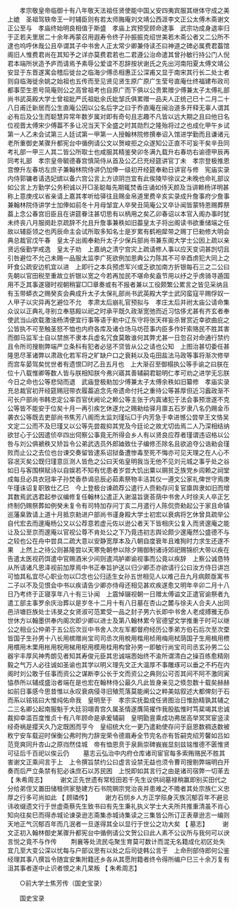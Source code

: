 <!-- { "loadSidebar": true } -->
　　孝宗敬皇帝临御十有八年敬天法祖任贤使能中国乂安四夷宾服其继体守成之美上媲　圣祖驾轶帝王一时辅臣则有若太师脢庵刘文靖公西涯李文正公太傅木斋谢文正公至与　孝庙终始明良相值于斯盛　孝庙上宾预受顾命逮事　武宗功成身退率归于正若夫里居二十余年再蒙召用遐寿令终子孙振振克绍世美若木斋公者又二公所不逮也呜呼休哉公且卒谓其子中书舍人正太常少卿兼侍读丕曰神道之碑必属费君葢馆阁旧人惟费君尚在其知予之详亦莫费君若也二君遵公治命遣其曾孙敏行持公门人倪君本端所状造予庐而请焉予素辱公爱谊不忍辞按状谢氏之先出河南阳夏太傅文靖公安显于东晋遂寓会稽后徙台之临海少傅丞相惠正公深甫又显于南宋其行长二处士者则自临海徙余姚之始祖也五传而至见贤见贤生原广原广生莹号直庵仕终福建布政司都事茔生恩号简庵则公之高曾祖考也自原广而下俱以公贵累赠少傅兼太子太傅礼部尚书武英殿大学士曾祖妣严氏祖妣余氏妣邹氏俱累赠一品夫人正统己巳十二月二十八日甫迁新居而公生直庵公因以公名后字之曰于乔直庵在闽治道多开释无辜人谓其必有后及公生而聪慧异常年数岁属对即有奇句且志趣不凡皆以远大期之且曰他日名位视晋太傅宋少傅葢不多让况当天下全盛之时其勋烈之隆殆将过之也成化甲午乡试第一人乙未会试第三人廷试第一甲第一人授翰林院修撰奉诏入馆进学勤而且谦诸元老所重御史某骤升都宪台中循例请公文以贺峻拒之众遂知公正直不可妄干矣辛丑同考礼部一甲三人其二皆公所取士也咸服其精鉴癸卯冬满九载升右春坊右谕德甲辰再同考礼部　孝宗皇帝毓德春宫慎简侍从首及公乙巳充经筵讲官丁未　孝宗登极推恩宫僚升左春坊左庶子兼翰林院侍讲仍加俸一级初开经筵奉勑日讲官与修　宪庙实录内侍郭镛者请选妃嫔以备六宫公言上方谅阴岂宜有此俟陵毕徐议之未晚也命礼部议如公言上方勤学公务积诚以开□圣聪每先期辄焚香庄诵如侍天颜及当讲赖杨详明甚称上意庚戌以省亲请上嘉其孝听给驿往且赐金帛道里费辛亥实录成升詹事府少詹事兼翰林院侍讲学士加俸如前冬十月母邹宜人卒癸丑简庵公又卒讣闻皆蒙特恩赐葬祭葢上念公春宫旧臣且在讲筵眷注甚切思有以柄用之矣乙卯春诏以本官入阁办事时犹未终丧八月服阕赴京疏辞不允且升詹事兼秩如旧葢皇太子将出阁读书欲重储端之任故以辅臣领之也丙辰命主会试所取多知名士是岁累有鹤袍犀带之赐丁巳勑修大明会典总裁官戊午春　皇太子出阁奉勑升太子少保兵部尚书兼东阁大学士公因上疏以亲贤远佞勤学戒逸　皇太子劝　上嘉纳之清宁宫灾上疏请修人事以应天变词甚剀切且引咎避位不允己未赐一品服太监李广死欲例加恩典公力陈其不可辛酉虏犯大同上之旰食公疏安边机宜以进　上即行之本兵预虑军兴或乏欲加南方折银每石三之二公曰先朝以官田税至重故立折银以宽之今若再加民不堪命矣盍节用以纾之乎虏骑寻遁国用不乏其事遂寝时视朝稍宴□□章奏或有不报者兼以工役颇繁公累言之皆见采纳且有玉带蟒衣之赐癸亥会典成升太子太保礼部尚书武英殿大学士武冈蛮寇平赐俘奴一人甲子以灾异再乞避位不允　孝肃太后崩礼官预拟与　孝庄太后并祔太庙公请命集众议以正典礼寻别立奉慈殿以祀之时承平既久政渐宽弛而近习怙侈尤甚有齐玄者奉使武当山欲载激浊杨清便宜行事等语于勑中辽东守将张天祥妄杀冒赏近幸欲曲庇之公皆执不可至触圣怒不恤也内府各库及诸仓场马坊莅事内臣多作奸索赂民不胜其害而御马监军士自以禁旅不隶本兵虚名冗食莫敢谁何其弊尤甚一日忽召对命通行禁约且令所司搜剔弊端严立条科有犯者必惩不贷皆从公之请也公知　上图治甚切委任甚隆思尽革诸弊以肃政化若军将之旷缺户口之衰耗以及屯田盐法马政等事将渐次修举而宫车晏驾矣忧世者有遗恨□时乙丑五月也　上大渐召至御榻执公等手谕之曰朕在位十八载惟卿等数人皆与朕相知朕今弗兴寤其善辅嗣君聪明仁孝可劝之进学无忘朕今日之命也公等悲恸而退　武庙登极勑加少傅兼太子太傅余秩如旧纂修　孝庙实录充总裁官初开经筵赐冠带衣履葢追念先帝遗命付托之重待公等甚厚但近习蠧政渐不可长户部尚书韩忠定公率百官伏阙论之赖公等主张于内寘诸犯于法会事预泄遂不克公等皆不能安于位矣十月一再引疾乞休遂允之赐勑给驿月廪五石岁隶八名仍赐金币袭衣公等既去吏部尚书焦芳八阁而太监刘瑾坛□于内芳急于幸进憾公尝举王文恪吴文定二公而不及巳瑾又以公等先尝裁抑其党及今廷论之故尤切齿焉二人乃深相结纳欲甘心于公因遣侦卒四出伺察公事竟无所得会乡人有以贤良应荐者瑾谓违诏格以公咎与刘公俱褫秩又矫旨令公弟武选员外郎廸致仕子编修丕除名且欲追夺公诰勑会瑾败而止公之去位也台谏交奏留皆逮系诏狱备遭惨毒至死不悔亦可见天理之在人心不容冺灭矣公既归瑾意叵测人皆危之公曰天佑皇明我当无他不见刘元城之事乎处之谷如日与客围棋赋诗以自娱若不知有忧患者岁尝大饥出粟以赒贫乏族党乡闾赖之祠堂成每旦必具衣冠率子孙焚香恭谒忌辰必茹素祭物丰洁其仪一遵文公家礼俾世守焉庚午瑾诛诏复职致仕乙巳　今上登极台谏疏荐公遣行人赍勑存问复官廪舆隶如旧而增其数焉武选君起参议编修复任翰林公遣正入谢温旨褒荅荫中书舍人时徐夫人卒正乞终制仍赐祭葬如例癸未复令有司特加存问丁亥二月遣行人陈侃赍勑起公于家且命镇巡藩臬敦请上道十月抵京勑进户部尚书谨身殿大学士初宏以衰病将乞休曾具疏举公自代宏去而邃庵杨公又以公荐意若虚元佐以逊公者天下皆相庆公复入而贤邃庵之能让及公至京而邃庵以官视公尊不肯处公之下乃竟违初志舆论颇少邃庵然公盛德不与之较也公在舟中尝具二疏大意以安静宽厚本及八朝自度衰年且难狥时力求生还遂不果　上然上之待公则甚隆尝以天寒免朝参以除夕赐御制诸诗郊祀赐锦织大带以疾在告遣太医视药饵遣中官赐酒米少间则遣鸿胪卿谕视事而公竟以疾辞　上察公诚恳特从所请诸凡恩泽视前加厚焉中书正奉旨护送以归少卿丕亦欲请行公曰汝方侍日讲岂可恤其私宜尽心职业勿以□念也公归适生女孙五世相见人以难己丑九月病颇亟寓书二子以不及见恨会中书以疾请告少卿亦侍母还相见甚欢疾遂愈又明年辛卯二月十八日乃考终于正寝享年八十有三讣闻　上震悼辍视朝一日赠太傅谥文正遣官谕祭者九遣工部主事罗余庆治葬以是岁冬十二月十有八日墓在杏山之麓与徐夫人合夫人出同邑浒塘巨族处士讳旻之女贤淑可范累受一品之封子男六长即中书舍人老成搏雅无忝世休方以翰墨供奉内阁次即少卿以进士及第八翰林累今官德望文学推重于时可以继公之相业公仲弟于五公后次豆中书舍人次左军都督府经历公季弟方伯石后次至次垔皆国子生孙男十八长用槟赠尚宝司司丞次用梲用楷用桢用梅用栻荫国子生用楫用槚用樌用木栗用枨用柷用梯用枢用模用桂用构曾孙男一即敏行尚宝司司丞玄孙男二公器宇丰厚风神秀朗见者知其寿俊元臣其忠诚端悫始终不渝所谓清白之操百练愈精刚毅之气万人必往诚如圣谕也其学以明义理先文正大温厚不事雕琢可以垂之不朽在内阁时刘公敢于任事而资公之谋断李公长于文而资公之典则公可否其间不阿不激同寅恊恭所以辅成盛治者端在是也宏在翰林侍公最久凡此皆身亲见之倐忽数十载矣赫赫如前日事感今思昔惟以永叹衰病侵寻旧殖荒落莫能阐公之粹美姑叙述大都俾刻于石而系以铭铭曰大惟纯佑命我　皇明至于　孝宗实抚盈成任贤图治日惟励精孰其辅之二三名卿公起南服魁于大廷羽翊青宫久属圣情遂膺简擢作我股肱惟时笃棐竭其忠诚裁抑幸滥百度惟贞十有八年顾命是承爰辅嗣　皇明勖亶乘成功弗居高举冥冥宦竖渎经奇祸是撄天久乃定既困而亨今　皇绍统大化一更乃遣勑使存问于庭恩数稠迭数被敉宁安车载迎时保衡公弗时拘力辞宠荣令德眉寿全节完名亦有哲嗣克绍芳馨如吕如范竞爽同升杏山之原岿然佳城　帝有恤恩贲于泉扄崇碑峩峩显刻兹铭惟德不匮惟贤可征后千百祀以俟云仍 
　　墓志云弘治中内府仓库诸司宦官每多索贿赂民不胜其害谢文正乘间言于上　上令撰旨禁约公曰虚言设禁无益也须令曹司搜剔弊端明白开奏而后严立条禁有犯必诛庶石以苏民困　上悦即如其言行之由是诸司宿弊一切革去 
【 朱希周志】 
　　谢文正先世遗有常稔田若千先生议供祠墓禄稍赢即别买田代之分给弟侄又置田储租供家塾建方石书院赒宗党治丧并患难之不赡者其处宗族仁义忠厚之行多可尚如此 【 顾璘传】 
　　谢方石悯乡人方正学殒身灭族沉郁百年不避忌讳收缀遗文行于世虚斋蔡先生致书曰有先生秉礼执义学士大夫所共推重清虽不肖心知向往矣巳而得赤城论谏录逊志斋集赤城诗集读之三集皆公所订正表章逊志一编则天地正气沉郁百年而几泯者一旦遂得其全以显行于世公之功大矣 
【 墓志】 
　　谢文正初入翰林御史某骤升都宪台中循例请公文贺公曰此人素不公议所与我何可以谀言悦之竟不与作传 
　　荆襄等处流民屯聚生育莫可数计而混无名籍成化初区处失宜几至大变公深以忧每与户部议思有以处之后司徒韩公言于　上命刑部侍郎何公鉴经理其事八撰旨令随宜安集附籍还乡各从其愿附籍者终令得所编户巳三十余万复有沮其事者遂中止识者恨之未几杲叛 
【 朱希周志】 

　　○前大学士焦芳传（国史宝录） 

　　国史宝录 
